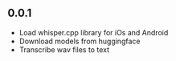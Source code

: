 ## 0.0.1

* Load whisper.cpp library for iOs and Android
* Download models from huggingface
* Transcribe wav files to text

